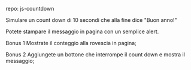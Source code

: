repo: js-countdown

Simulare un count down di 10 secondi che alla fine dice "Buon anno!"

Potete stampare il messaggio in pagina con un semplice alert.

Bonus 1
Mostrate il conteggio alla rovescia in pagina;

Bonus 2
Aggiungete un bottone che interrompe il count down e mostra il messaggio;